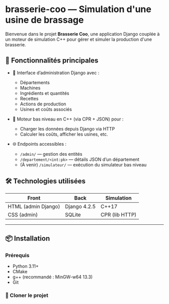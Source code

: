 # brasserie-coo — Simulation d'une usine de brassage

Bienvenue dans le projet **Brasserie Coo**, une application Django couplée à un moteur de simulation C++ pour gérer et simuler la production d'une brasserie.

## 🚀 Fonctionnalités principales

- 🔧 Interface d’administration Django avec :
  - Départements
  - Machines
  - Ingrédients et quantités
  - Recettes
  - Actions de production
  - Usines et coûts associés

- 🧠 Moteur bas niveau en C++ (via CPR + JSON) pour :
  - Charger les données depuis Django via HTTP
  - Calculer les coûts, afficher les usines, etc.

- 🌐 Endpoints accessibles :
  - `/admin/` — gestion des entités
  - `/departement/<int:pk>` — détails JSON d’un département
  - (À venir) `/simulateur/` — exécution du simulateur bas niveau

## 🛠️ Technologies utilisées

| Front | Back | Simulation |
|-------|------|------------|
| HTML (admin Django) | Django 4.2.5 | C++17 |
| CSS (admin)         | SQLite       | CPR (lib HTTP) |

---

## 📦 Installation

### Prérequis

- Python 3.11+
- CMake
- g++ (recommandé : MinGW-w64 13.3)
- Git

### 🔹 Cloner le projet

